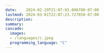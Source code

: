 ```yaml
---
date:    2024-02-29T21:07:03.006780-07:00
lastmod: 2024-03-01T22:07:23.727858-07:00
description: 
summary:     
cascade:
  images:
  - /languages/c.jpeg
  programming_language: "C"
---
```

